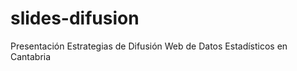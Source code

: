 slides-difusion
===============

Presentación Estrategias de Difusión Web de Datos Estadísticos en Cantabria
